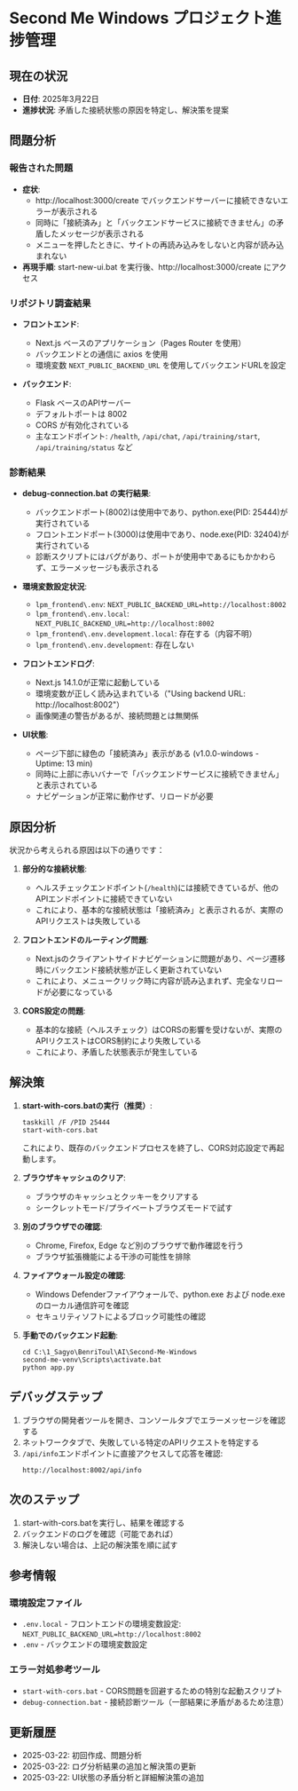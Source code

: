 # Second Me Windows プロジェクト進捗管理

## 現在の状況
- **日付**: 2025年3月22日
- **進捗状況**: 矛盾した接続状態の原因を特定し、解決策を提案

## 問題分析
### 報告された問題
- **症状**: 
  - http://localhost:3000/create でバックエンドサーバーに接続できないエラーが表示される
  - 同時に「接続済み」と「バックエンドサービスに接続できません」の矛盾したメッセージが表示される
  - メニューを押したときに、サイトの再読み込みをしないと内容が読み込まれない
- **再現手順**: start-new-ui.bat を実行後、http://localhost:3000/create にアクセス

### リポジトリ調査結果
- **フロントエンド**:
  - Next.js ベースのアプリケーション（Pages Router を使用）
  - バックエンドとの通信に axios を使用
  - 環境変数 `NEXT_PUBLIC_BACKEND_URL` を使用してバックエンドURLを設定
  
- **バックエンド**:
  - Flask ベースのAPIサーバー
  - デフォルトポートは 8002
  - CORS が有効化されている
  - 主なエンドポイント: `/health`, `/api/chat`, `/api/training/start`, `/api/training/status` など

### 診断結果
- **debug-connection.bat の実行結果**:
  - バックエンドポート(8002)は使用中であり、python.exe(PID: 25444)が実行されている
  - フロントエンドポート(3000)は使用中であり、node.exe(PID: 32404)が実行されている
  - 診断スクリプトにはバグがあり、ポートが使用中であるにもかかわらず、エラーメッセージも表示される
  
- **環境変数設定状況**:
  - `lpm_frontend\.env`: `NEXT_PUBLIC_BACKEND_URL=http://localhost:8002`
  - `lpm_frontend\.env.local`: `NEXT_PUBLIC_BACKEND_URL=http://localhost:8002`
  - `lpm_frontend\.env.development.local`: 存在する（内容不明）
  - `lpm_frontend\.env.development`: 存在しない

- **フロントエンドログ**:
  - Next.js 14.1.0が正常に起動している
  - 環境変数が正しく読み込まれている（"Using backend URL: http://localhost:8002"）
  - 画像関連の警告があるが、接続問題とは無関係

- **UI状態**:
  - ページ下部に緑色の「接続済み」表示がある (v1.0.0-windows - Uptime: 13 min)
  - 同時に上部に赤いバナーで「バックエンドサービスに接続できません」と表示されている
  - ナビゲーションが正常に動作せず、リロードが必要

## 原因分析
状況から考えられる原因は以下の通りです：

1. **部分的な接続状態**:
   - ヘルスチェックエンドポイント(`/health`)には接続できているが、他のAPIエンドポイントに接続できていない
   - これにより、基本的な接続状態は「接続済み」と表示されるが、実際のAPIリクエストは失敗している

2. **フロントエンドのルーティング問題**:
   - Next.jsのクライアントサイドナビゲーションに問題があり、ページ遷移時にバックエンド接続状態が正しく更新されていない
   - これにより、メニュークリック時に内容が読み込まれず、完全なリロードが必要になっている

3. **CORS設定の問題**:
   - 基本的な接続（ヘルスチェック）はCORSの影響を受けないが、実際のAPIリクエストはCORS制約により失敗している
   - これにより、矛盾した状態表示が発生している

## 解決策
1. **start-with-cors.batの実行（推奨）**:
   ```
   taskkill /F /PID 25444
   start-with-cors.bat
   ```
   これにより、既存のバックエンドプロセスを終了し、CORS対応設定で再起動します。

2. **ブラウザキャッシュのクリア**:
   - ブラウザのキャッシュとクッキーをクリアする
   - シークレットモード/プライベートブラウズモードで試す

3. **別のブラウザでの確認**:
   - Chrome, Firefox, Edge など別のブラウザで動作確認を行う
   - ブラウザ拡張機能による干渉の可能性を排除

4. **ファイアウォール設定の確認**:
   - Windows Defenderファイアウォールで、python.exe および node.exe のローカル通信許可を確認
   - セキュリティソフトによるブロック可能性の確認

5. **手動でのバックエンド起動**:
   ```
   cd C:\1_Sagyo\BenriToul\AI\Second-Me-Windows
   second-me-venv\Scripts\activate.bat
   python app.py
   ```

## デバッグステップ
1. ブラウザの開発者ツールを開き、コンソールタブでエラーメッセージを確認する
2. ネットワークタブで、失敗している特定のAPIリクエストを特定する
3. `/api/info`エンドポイントに直接アクセスして応答を確認:
   ```
   http://localhost:8002/api/info
   ```

## 次のステップ
1. start-with-cors.batを実行し、結果を確認する
2. バックエンドのログを確認（可能であれば）
3. 解決しない場合は、上記の解決策を順に試す

## 参考情報
### 環境設定ファイル
- `.env.local` - フロントエンドの環境変数設定: `NEXT_PUBLIC_BACKEND_URL=http://localhost:8002`
- `.env` - バックエンドの環境変数設定

### エラー対処参考ツール
- `start-with-cors.bat` - CORS問題を回避するための特別な起動スクリプト
- `debug-connection.bat` - 接続診断ツール（一部結果に矛盾があるため注意）

## 更新履歴
- 2025-03-22: 初回作成、問題分析
- 2025-03-22: ログ分析結果の追加と解決策の更新
- 2025-03-22: UI状態の矛盾分析と詳細解決策の追加
